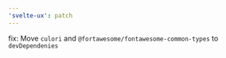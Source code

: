 ```yaml
---
'svelte-ux': patch
---
```


fix: Move `culori` and `@fortawesome/fontawesome-common-types` to `devDependenies`

